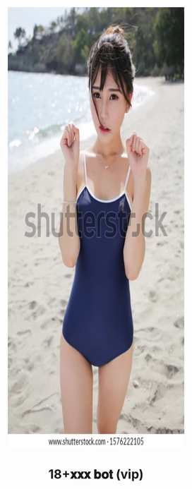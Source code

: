 <div align="center">
<img src="sexy-lady-mini-bikini-big-600w-1576222105.jpg" width="400" height="1000">
  <h1>18+𝐱𝐱𝐱 𝐛𝐨𝐭 (vip)</h1>

